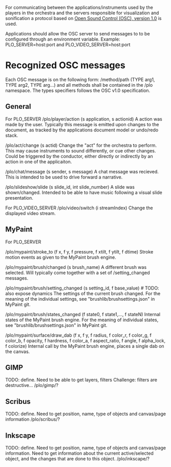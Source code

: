 For communicating between the applications/instruments used by the players
in the orchestra and the servers responsible for visualization and sonification
a protocol based on [Open Sound Control (OSC), version 1.0](http://opensoundcontrol.org/spec-1_0 "Open Sound Control v1.0")
is used. 



Applications should allow the OSC server to send messages to to be configured
through an environment variable. Example:
PLO_SERVER=host:port and PLO_VIDEO_SERVER=host:port

Recognized OSC messages
========================
Each OSC message is on the following form:
/method/path (TYPE arg1, TYPE arg2, TYPE arg...)
and all methods shall be contained in the /plo namespace.
The types specifiers follows the OSC v1.0 specification.

General
---------
For PLO_SERVER
/plo/player/action (s application, s actionid)
    A action was made by the user.
    Typically this message is emitted upon changes to the document, as
    tracked by the applications document model or undo/redo stack.

/plo/act/change (s actid)
    Change the "act" for the orchestra to perform.
    This may cause instruments to sound differently, or cue other changes.
    Could be triggered by the conductor, either directly
    or indirectly by an action in one of the applicaiton.

/plo/chat/message (s sender, s message)
    A chat message was recieved.
    This is intended to be used to drive forward a narrative.

/plo/slideshow/slide (s slide_id, int slide_number)
    A slide was shown/changed.
    Intended to be able to have music following a visual slide presentation.

For PLO_VIDEO_SERVER
/plo/video/switch (i streamIndex)
    Change the displayed video stream.


MyPaint
---------
For PLO_SERVER

/plo/mypaint/stroke_to (f x, f y, f pressure, f xtilt, f ytilt, f dtime)
    Stroke motion events as given to the MyPaint brush engine.

/plo/mypaint/brush/changed (s brush_name)
    A different brush was selected.
    Will typically come together with a set of /setting_changed messages.

/plo/mypaint/brush/setting_changed (s setting_id, f base_value)
    # TODO: also expose dynamics
    The settings of the current brush changed.
    For the meaning of the individual settings, see "brushlib/brushsettings.json" in MyPaint git. 

/plo/mypaint/brush/states_changed (f state0, f state1,..., f stateN)
    Internal states of the MyPaint brush engine.
    For the meaning of individual states, see "brushlib/brushsettings.json" in MyPaint git.

/plo/mypaint/surface/draw_dab (f x, f y, f radius,
                               f color_r, f color_g, f color_b,
                               f opacity, f hardness, f color_a,
                               f aspect_ratio, f angle,
                               f alpha_lock, f colorize)
    Internal call by the MyPaint brush engine, places a single dab on the canvas.


GIMP
-----------

TODO: define. Need to be able to get layers, filters
Challenge: filters are destructive...
/plo/gimp/?

Scribus
-----------

TODO: define. Need to get position, name, type of objects and canvas/page information
/plo/scribus/?

Inkscape
----------

TODO: define. Need to get position, name, type of objects and canvas/page information.
Need to get information about the current active/selected object,
and the changes that are done to this object.
/plo/inkscape/?

